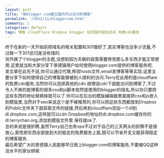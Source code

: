 ```yaml
---
layout: post
title: "用blogger.com建立国内可以访问的博客"
permalink: '/2012/11/bloggercom.html'
comments: 1
categories: Default
tags: 博客 cloudflare Dropbox blogger 如何国内轻松访问 免费cdn服务
---
```

终于在新的一天开始前把域名的相关配置和301做好了,其实博客也没多少流量,不过做一下301总归是没有错的.  
另外换了个blogger的主题,没想到因为天朝的政策需要修改那么多东西才能正常使用.这里就当和大家分享下景德镇用户如何使用blogger.com提供的博客服务吧.  
发文章在此先不说,你可以通过代理,修改hosts文件,email发博客等等实现.这里主要分享下如何使得自己的博客能够被别人顺利的访问.Terry在此用的是cloudflare的免费cdn服务,当然你可以选择其他的cdn.按理说cdn下就能访问到博客了,不过令人不爽的是博客的很多css和js脚本依然是使用的blogger的域名,所以你只要把这些东西的地址替换掉就可以了.你可以在后台的模版编辑器里直接把css和js嵌入到模版里,当然对于seo来说这个是不被推荐的,你可以把这些东西都放到Dropbox的Public文件夹下面获取文件的链接,然后再到cloudflare添加一个dl到dl.dropbox.com,这样就可以cdn Dropbox的地址的dl.dropbox.com缓存你的dl.terrychan.org,添加到模版文件里.保存就ok了.  
总的来说是很折腾,虽然Terry自己也有vps不过对于自己的三天两头的折腾不是很放心,索性把东西全部放到大的稳定的免费服务上面,既可以节省开支又能获得稳定的博客服务.  
最后希望广大的景德镇人民能够早日用上blogger.com的博客服务,不要被QQ这种没水平的家伙绑架.  
  